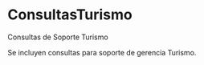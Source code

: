 # ConsultasTurismo
Consultas de Soporte Turismo

Se incluyen consultas para soporte de gerencia Turismo.
